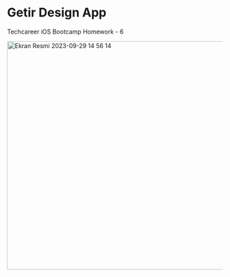 # Getir Design App
 Techcareer iOS Bootcamp Homework - 6

<img width="533" alt="Ekran Resmi 2023-09-29 14 56 14" src="https://github.com/sedatbarlin/Getir-Design-App/assets/71966913/00dc8939-f41d-4211-b1d8-cf7ce3b72014">
